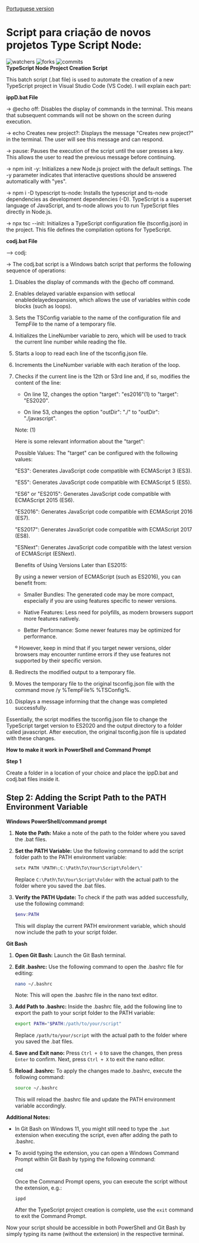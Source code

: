 [Portuguese version](https://github.com/Clauciofds/boilerplate-typescript-node/edit/main/README.md)
  # Script para criação de novos projetos Type Script Node:
![watchers](https://img.shields.io/github/watchers/Clauciofds/boilerplate-typescript-node.svg)
![forks](https://img.shields.io/github/forks/Clauciofds/boilerplate-typescript-node.svg)
![commits](https://img.shields.io/github/stars/Clauciofds/boilerplate-typescript-node.svg)  
**TypeScript Node Project Creation Script**

This batch script (.bat file) is used to automate the creation of a new TypeScript project in Visual Studio Code (VS Code). I will explain each part:

**ippD.bat File**

-> @echo off: Disables the display of commands in the terminal. This means that subsequent commands will not be shown on the screen during execution.

-> echo Creates new project?: Displays the message "Creates new project?" in the terminal. The user will see this message and can respond.

-> pause: Pauses the execution of the script until the user presses a key. This allows the user to read the previous message before continuing.

-> npm init -y: Initializes a new Node.js project with the default settings. The -y parameter indicates that interactive questions should be answered automatically with "yes".

-> npm i -D typescript ts-node: Installs the typescript and ts-node dependencies as development dependencies (-D). TypeScript is a superset language of JavaScript, and ts-node allows you to run TypeScript files directly in Node.js.

-> npx tsc --init: Initializes a TypeScript configuration file (tsconfig.json) in the project. This file defines the compilation options for TypeScript.

**codj.bat File**

--> codj:

-> The codj.bat script is a Windows batch script that performs the following sequence of operations:

1. Disables the display of commands with the @echo off command.

2. Enables delayed variable expansion with setlocal enabledelayedexpansion, which allows the use of variables within code blocks (such as loops).

3. Sets the TSConfig variable to the name of the configuration file and TempFile to the name of a temporary file.

4. Initializes the LineNumber variable to zero, which will be used to track the current line number while reading the file.

5. Starts a loop to read each line of the tsconfig.json file.

6. Increments the LineNumber variable with each iteration of the loop.

7. Checks if the current line is the 12th or 53rd line and, if so, modifies the content of the line:

   - On line 12, changes the option "target": "es2016"(1) to "target": "ES2020".

   - On line 53, changes the option "outDir": "./" to "outDir": "./javascript".

   Note: (1)

   Here is some relevant information about the "target":

   Possible Values: The "target" can be configured with the following values:

    "ES3": Generates JavaScript code compatible with ECMAScript 3 (ES3).

    "ES5": Generates JavaScript code compatible with ECMAScript 5 (ES5).

    "ES6" or "ES2015": Generates JavaScript code compatible with ECMAScript 2015 (ES6).

    "ES2016": Generates JavaScript code compatible with ECMAScript 2016 (ES7).

    "ES2017": Generates JavaScript code compatible with ECMAScript 2017 (ES8).

    "ESNext": Generates JavaScript code compatible with the latest version of ECMAScript (ESNext).

   Benefits of Using Versions Later than ES2015:

    By using a newer version of ECMAScript (such as ES2016), you can benefit from:

    - Smaller Bundles: The generated code may be more compact, especially if you are using features specific to newer versions.

    - Native Features: Less need for polyfills, as modern browsers support more features natively.

    - Better Performance: Some newer features may be optimized for performance.

    º However, keep in mind that if you target newer versions, older browsers may encounter runtime errors if they use features not supported by their specific version.

8. Redirects the modified output to a temporary file.

9. Moves the temporary file to the original tsconfig.json file with the command move /y %TempFile% %TSConfig%.

10. Displays a message informing that the change was completed successfully.

Essentially, the script modifies the tsconfig.json file to change the TypeScript target version to ES2020 and the output directory to a folder called javascript. After execution, the original tsconfig.json file is updated with these changes.

**How to make it work in PowerShell and Command Prompt**

**Step 1**

Create a folder in a location of your choice and place the ippD.bat and codj.bat files inside it.

## Step 2: Adding the Script Path to the PATH Environment Variable

**Windows PowerShell/command prompt**

1. **Note the Path:** Make a note of the path to the folder where you saved the .bat files.

2. **Set the PATH Variable:** Use the following command to add the script folder path to the PATH environment variable:

   ```powershell
   setx PATH %PATH%;C:\Path\To\Your\Script\Folder\"
   ```

   Replace `C:\Path\To\Your\Script\Folder` with the actual path to the folder where you saved the .bat files.

3. **Verify the PATH Update:** To check if the path was added successfully, use the following command:

   ```powershell
   $env:PATH
   ```

   This will display the current PATH environment variable, which should now include the path to your script folder.

**Git Bash**

1. **Open Git Bash:** Launch the Git Bash terminal.

2. **Edit .bashrc:** Use the following command to open the .bashrc file for editing:

   ```bash
   nano ~/.bashrc
   ```

   Note: This will open the .bashrc file in the nano text editor.

3. **Add Path to .bashrc:** Inside the .bashrc file, add the following line to export the path to your script folder to the PATH variable:

   ```bash
   export PATH="$PATH:/path/to/your/script"
   ```

   Replace `/path/to/your/script` with the actual path to the folder where you saved the .bat files.

4. **Save and Exit nano:** Press `Ctrl + O` to save the changes, then press `Enter` to confirm. Next, press `Ctrl + X` to exit the nano editor.

5. **Reload .bashrc:** To apply the changes made to .bashrc, execute the following command:

   ```bash
   source ~/.bashrc
   ```

   This will reload the .bashrc file and update the PATH environment variable accordingly.

**Additional Notes:**

* In Git Bash on Windows 11, you might still need to type the `.bat` extension when executing the script, even after adding the path to .bashrc.

* To avoid typing the extension, you can open a Windows Command Prompt within Git Bash by typing the following command:

   ```bash
   cmd
   ```

   Once the Command Prompt opens, you can execute the script without the extension, e.g.:

   ```
   ippd
   ```

   After the TypeScript project creation is complete, use the `exit` command to exit the Command Prompt.

Now your script should be accessible in both PowerShell and Git Bash by simply typing its name (without the extension) in the respective terminal.
